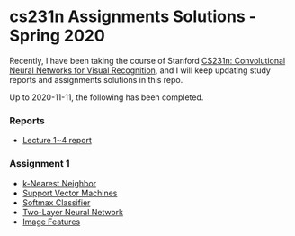 # cs231n Assignments Solutions - Spring 2020

Recently, I have been taking the course of Stanford [CS231n: Convolutional Neural Networks for Visual Recognition](http://cs231n.stanford.edu/), and I will keep updating study reports and assignments solutions in this repo.

Up to 2020-11-11, the following has been completed.

### Reports
- [Lecture 1~4 report](https://github.com/V2beach/cs231n/blob/main/reports/report_1.md)

### Assignment 1
- [k-Nearest Neighbor](https://github.com/V2beach/cs231n/blob/main/assignment1/knn.ipynb)
- [Support Vector Machines](https://github.com/V2beach/cs231n/blob/main/assignment1/svm.ipynb)
- [Softmax Classifier](https://github.com/V2beach/cs231n/blob/main/assignment1/softmax.ipynb)
- [Two-Layer Neural Network](https://github.com/V2beach/cs231n/blob/main/assignment1/two_layer_net.ipynb)
- [Image Features](https://github.com/V2beach/cs231n/blob/main/assignment1/features.ipynb)